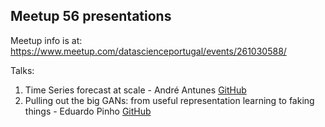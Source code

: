 ## Meetup 56 presentations

Meetup info is at: https://www.meetup.com/datascienceportugal/events/261030588/

Talks:

1. Time Series forecast at scale - André Antunes
[GitHub](https://github.com/DataSciencePortugal/Meetups/blob/master/2019/20190605-DSPT%2356/talks/TimeSeries_04Jun.pdf)
2. Pulling out the big GANs: from useful representation learning to faking things - Eduardo Pinho
[GitHub](https://enet4.github.io/dspt-representation-learning)

